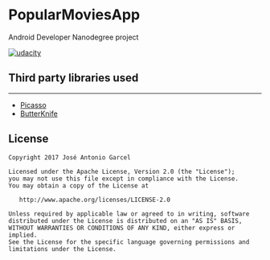 # PopularMoviesApp
Android Developer Nanodegree project

[![udacity][1]][2]

[1]: (https://s3-us-west-1.amazonaws.com/udacity-content/degrees/catalog-images/Android.png)
[2]: (https://www.udacity.com/course/associate-android-developer-fast-track--nd818)


## Third party libraries used
-----------------------------
* [Picasso](http://square.github.io/picasso/)
* [ButterKnife](https://github.com/JakeWharton/butterknife/)

License
-------
    Copyright 2017 José Antonio Garcel

    Licensed under the Apache License, Version 2.0 (the "License");
    you may not use this file except in compliance with the License.
    You may obtain a copy of the License at

       http://www.apache.org/licenses/LICENSE-2.0

    Unless required by applicable law or agreed to in writing, software
    distributed under the License is distributed on an "AS IS" BASIS,
    WITHOUT WARRANTIES OR CONDITIONS OF ANY KIND, either express or implied.
    See the License for the specific language governing permissions and
    limitations under the License.

